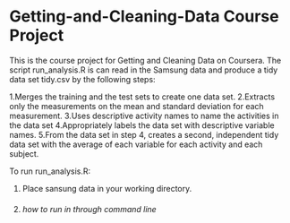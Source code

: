 # Getting-and-Cleaning-Data Course Project

This is the course project for Getting and Cleaning Data on Coursera. The script run_analysis.R
is can read in the Samsung data and produce a tidy data set tidy.csv by the following steps:

1.Merges the training and the test sets to create one data set.
2.Extracts only the measurements on the mean and standard deviation for each measurement. 
3.Uses descriptive activity names to name the activities in the data set
4.Appropriately labels the data set with descriptive variable names. 
5.From the data set in step 4, creates a second, independent tidy data set with the average of each variable for each activity and each subject.

To run run_analysis.R:

1. Place sansung data in your working directory.
2. ###### how to run in through command line
